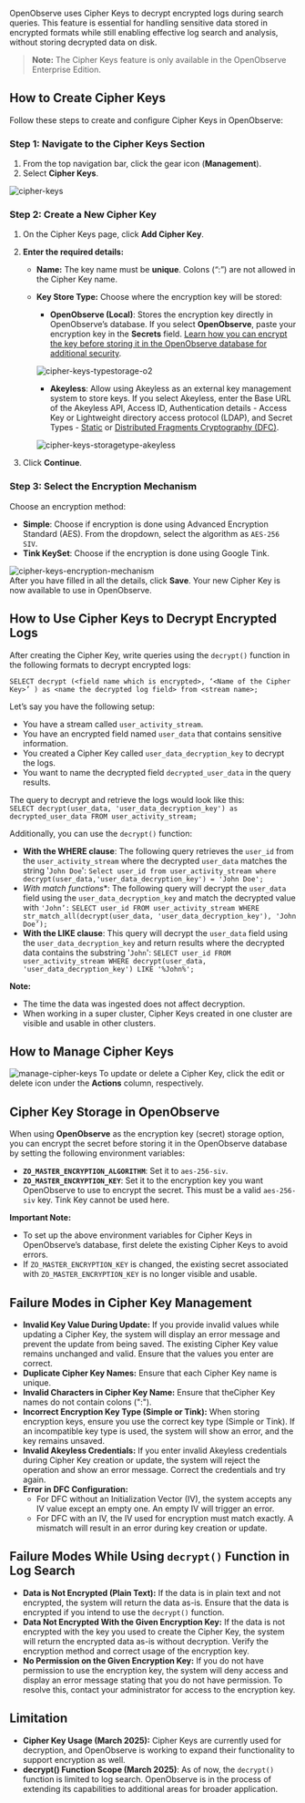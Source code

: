 OpenObserve uses Cipher Keys to decrypt encrypted logs during search queries. This feature is essential for handling sensitive data stored in encrypted formats while still enabling effective log search and analysis, without storing decrypted data on disk. 

> **Note:** The Cipher Keys feature is only available in the OpenObserve Enterprise Edition.

## How to Create Cipher Keys

Follow these steps to create and configure Cipher Keys in OpenObserve:

### Step 1: Navigate to the Cipher Keys Section

1. From the top navigation bar, click the gear icon (**Management**).  
2. Select **Cipher Keys**.

![cipher-keys](../../images/cipher-keys1.png)

### Step 2: Create a New Cipher Key

1. On the Cipher Keys page, click **Add Cipher Key**.  
2. **Enter the required details:**   
   * **Name:** The key name must be **unique**. Colons (“:”) are not allowed in the Cipher Key name.   
   * **Key Store Type:** Choose where the encryption key will be stored:  
     * **OpenObserve (Local)**: Stores the encryption key directly in OpenObserve’s database. If you select **OpenObserve**, paste your encryption key in the **Secrets** field. [Learn how you can encrypt the key before storing it in the OpenObserve database for additional security](#cipher-key-storage-in-openobserve).

     ![cipher-keys-typestorage-o2](../../images/cipher-keys2.png)

     * **Akeyless**: Allow using Akeyless as an external key management system to store keys. If you select Akeyless, enter the Base URL of the Akeyless API, Access ID, Authentication details - Access Key or Lightweight directory access protocol (LDAP), and Secret Types - [Static](https://docs.akeyless.io/docs/static-secrets) or [Distributed Fragments Cryptography (DFC)](https://docs.akeyless.io/docs/zero-knowledge).

     ![cipher-keys-storagetype-akeyless](../../images/cipher-keys3.png)

       

3. Click **Continue**. 

### Step 3: Select the Encryption Mechanism

Choose an encryption method:

* **Simple**: Choose if encryption is done using Advanced Encryption Standard (AES). From the dropdown, select the algorithm as `AES-256 SIV`.  
* **Tink KeySet**: Choose if the encryption is done using Google Tink.

![cipher-keys-encryption-mechanism](../../images/cipher-keys4.png)  
After you have filled in all the details, click **Save**. Your new Cipher Key is now available to use in OpenObserve.

## How to Use Cipher Keys to Decrypt Encrypted Logs

After creating the Cipher Key, write queries using the `decrypt()` function in the following formats to decrypt encrypted logs:

```SELECT decrypt (<field name which is encrypted>, ‘<Name of the Cipher Key>’ ) as <name the decrypted log field> from <stream name>;```

Let’s say you have the following setup:

* You have a stream called `user_activity_stream`.  
* You have an encrypted field named `user_data` that contains sensitive information.  
* You created a Cipher Key called `user_data_decryption_key` to decrypt the logs.  
* You want to name the decrypted field `decrypted_user_data` in the query results.

The query to decrypt and retrieve the logs would look like this:  
```SELECT decrypt(user_data, 'user_data_decryption_key') as decrypted_user_data FROM user_activity_stream;```

Additionally, you can use the `decrypt()` function:

* **With the WHERE clause**: The following query retrieves the `user_id` from the `user_activity_stream` where the decrypted `user_data` matches the string '`John Doe`':  ```Select user_id from user_activity_stream where decrypt(user_data,'user_data_decryption_key') = 'John Doe';``` 
* **With match* functions**: The following query will decrypt the `user_data` field using the `user_data_decryption_key` and match the decrypted value with `'John’:` ```SELECT user_id FROM user_activity_stream WHERE str_match_all(decrypt(user_data, 'user_data_decryption_key'), 'John Doe’);```  
* **With the LIKE clause**: This query will decrypt the `user_data` field using the `user_data_decryption_key` and return results where the decrypted data contains the substring '`John`': ```SELECT user_id FROM user_activity_stream WHERE decrypt(user_data, 'user_data_decryption_key') LIKE '%John%';```

**Note:** 

* The time the data was ingested does not affect decryption.   
* When working in a super cluster, Cipher Keys created in one cluster are visible and usable in other clusters. 

## How to Manage Cipher Keys

![manage-cipher-keys](../../images/cipher-keys5.png) 
To update or delete a Cipher Key, click the edit or delete icon under the **Actions** column, respectively.

## Cipher Key Storage in OpenObserve 

When using **OpenObserve** as the encryption key (secret) storage option, you can encrypt the secret before storing it in the OpenObserve database by setting the following environment variables:

* **`ZO_MASTER_ENCRYPTION_ALGORITHM`**: Set it to `aes-256-siv`.   
* **`ZO_MASTER_ENCRYPTION_KEY`**: Set it to the encryption key you want OpenObserve to use to encrypt the secret. This must be a valid `aes-256-siv` key. Tink Key cannot be used here.

**Important Note:** 

* To set up the above environment variables for Cipher Keys in OpenObserve’s database, first delete the existing Cipher Keys to avoid errors.   
* If `ZO_MASTER_ENCRYPTION_KEY` is changed, the existing secret associated with `ZO_MASTER_ENCRYPTION_KEY` is no longer visible and usable. 

## Failure Modes in Cipher Key Management

* **Invalid Key Value During Update:** If you provide invalid values while updating a Cipher Key, the system will display an error message and prevent the update from being saved. The existing Cipher Key value remains unchanged and valid. Ensure that the values you enter are correct.   
* **Duplicate Cipher Key Names:** Ensure that each Cipher Key name is unique.  
* **Invalid Characters in Cipher Key Name:** Ensure that theCipher Key names do not contain colons (":").   
* **Incorrect Encryption Key Type (Simple or Tink):** When storing encryption keys, ensure you use the correct key type (Simple or Tink). If an incompatible key type is used, the system will show an error, and the key remains unsaved.  
* **Invalid Akeyless Credentials:** If you enter invalid Akeyless credentials during Cipher Key creation or update, the system will reject the operation and show an error message. Correct the credentials and try again.    
* **Error in DFC Configuration:**  
  * For DFC without an Initialization Vector (IV), the system accepts any IV value except an empty one. An empty IV will trigger an error.  
  * For DFC with an IV, the IV used for encryption must match exactly. A mismatch will result in an error during key creation or update.

## Failure Modes While Using `decrypt()` Function in Log Search 

* **Data is Not Encrypted (Plain Text):** If the data is in plain text and not encrypted, the system will return the data as-is. Ensure that the data is encrypted if you intend to use the `decrypt()` function.  
* **Data Not Encrypted With the Given Encryption Key:** If the data is not encrypted with the key you used to create the Cipher Key, the system will return the encrypted data as-is without decryption. Verify the encryption method and correct usage of the encryption key.  
* **No Permission on the Given Encryption Key:** If you do not have permission to use the encryption key, the system will deny access and display an error message stating that you do not have permission. To resolve this, contact your administrator for access to the encryption key.

## Limitation

* **Cipher Key Usage (March 2025):** Cipher Keys are currently used for decryption, and OpenObserve is working to expand their functionality to support encryption as well.   
* **decrypt() Function Scope (March 2025)**: As of now, the `decrypt()` function is limited to log search. OpenObserve is in the process of extending its capabilities to additional areas for broader application. 

